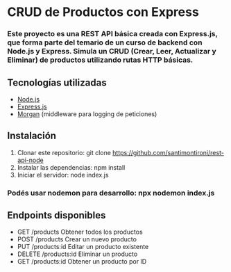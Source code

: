 # CRUD de Productos con Express

### Este proyecto es una **REST API básica** creada con **Express.js**, que forma parte del temario de un curso de backend con Node.js y Express. Simula un CRUD (Crear, Leer, Actualizar y Eliminar) de productos utilizando rutas HTTP básicas.

## Tecnologías utilizadas

- [Node.js](https://nodejs.org/)
- [Express.js](https://expressjs.com/)
- [Morgan](https://www.npmjs.com/package/morgan) (middleware para logging de peticiones)

## Instalación

1. Clonar este repositorio: git clone https://github.com/santimontironi/rest-api-node
2. Instalar las dependencias: npm install
3. Iniciar el servidor: node index.js
### Podés usar nodemon para desarrollo: npx nodemon index.js

## Endpoints disponibles

- GET	/products	Obtener todos los productos
- POST	/products	Crear un nuevo producto
- PUT	/products:id Editar un producto existente
- DELETE /products:id	Eliminar un producto
- GET	/products:id	Obtener un producto por ID 
